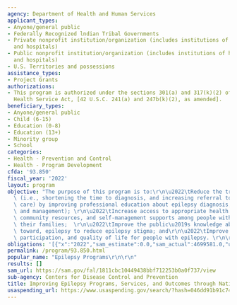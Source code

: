 ```yaml
---
agency: Department of Health and Human Services
applicant_types:
- Anyone/general public
- Federally Recognized lndian Tribal Governments
- Private nonprofit institution/organization (includes institutions of higher education
  and hospitals)
- Public nonprofit institution/organization (includes institutions of higher education
  and hospitals)
- U.S. Territories and possessions
assistance_types:
- Project Grants
authorizations:
- This program is authorized under the sections 301(a) and 317(k)(2) of the Public
  Health Service Act, [42 U.S.C. 241(a) and 247b(k)(2), as amended].
beneficiary_types:
- Anyone/general public
- Child (6-15)
- Education (0-8)
- Education (13+)
- Minority group
- School
categories:
- Health - Prevention and Control
- Health - Program Development
cfda: '93.850'
fiscal_year: '2022'
layout: program
objective: "The purpose of this program is to:\r\n\u2022\tReduce the treatment gap\
  \ (i.e., shortening the time to diagnosis, and increasing referral to specialty\
  \ care) by improving professional education about epilepsy diagnosis, treatment,\
  \ and management); \r\n\u2022\tIncrease access to appropriate health care services,\
  \ community resources, and self-management supports among people with epilepsy and\
  \ their families;  \r\n\u2022\tImprove the public\u2019s knowledge about, and attitudes\
  \ toward, epilepsy to reduce epilepsy stigma; and\r\n\u2022\tImprove health, social\
  \ participation, and quality of life for people with epilepsy. \r\n\r\n\r\n"
obligations: '[{"x":"2022","sam_estimate":0.0,"sam_actual":4699581.0,"usa_spending_actual":4686289.59},{"x":"2023","sam_estimate":4699314.0,"sam_actual":0.0,"usa_spending_actual":4699314.0},{"x":"2024","sam_estimate":4699314.0,"sam_actual":0.0,"usa_spending_actual":0.0}]'
permalink: /program/93.850.html
popular_name: "Epilepsy Programs\r\n\r\n"
results: []
sam_url: https://sam.gov/fal/1811cbc10449438bbf712253b0a0f737/view
sub-agency: Centers for Disease Control and Prevention
title: Improving Epilepsy Programs, Services, and Outcomes through National Partnerships
usaspending_url: https://www.usaspending.gov/search/?hash=046dd91b91c749d0cb8194991497ccd3
---
```

